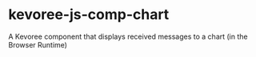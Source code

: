 # kevoree-js-comp-chart
A Kevoree component that displays received messages to a chart (in the Browser Runtime)

